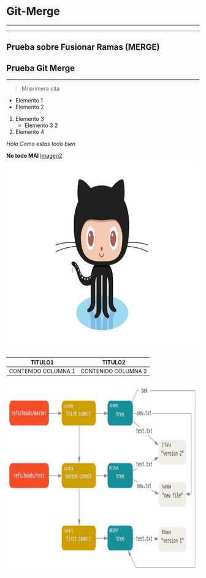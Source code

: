# Git-Merge
----------------------
----------------------
Prueba sobre Fusionar Ramas (MERGE)
------------------------
## Prueba Git Merge
---
> Mi primera cita

- Elemento 1
- Elemento 2
1. Elemento 3
    - Elemento 3 2
2. Elemento 4

*Hola Como estas todo bien*

**No todo MAl**
[Imagen2](/Imagenes/imagen2.png)
<img src="Imagenes/imagen3.png" width="500" height="500" />

| TITULO1| TITULO2|
| ----- | ---- |
| CONTENIDO COLUMNA 1 | CONTENIDO COLUMNA 2 |

<img src="Imagenes/imagen2.png" width="500" height="500" />

